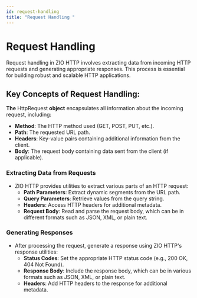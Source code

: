 ```yaml
---
id: request-handling
title: "Request Handling "
---
```


# Request Handling

Request handling in ZIO HTTP involves extracting data from incoming HTTP requests and generating appropriate responses. This process is essential for building robust and scalable HTTP applications.

## Key Concepts of Request Handling:

**The** HttpRequest **object** encapsulates all information about the incoming request, including:

- **Method**: The HTTP method used (GET, POST, PUT, etc.).
- **Path**: The requested URL path.
- **Headers**: Key-value pairs containing additional information from the client.
- **Body**: The request body containing data sent from the client (if applicable).

### Extracting Data from Requests

- ZIO HTTP provides utilities to extract various parts of an HTTP request:
  - **Path Parameters**: Extract dynamic segments from the URL path.
  - **Query Parameters**: Retrieve values from the query string.
  - **Headers**: Access HTTP headers for additional metadata.
  - **Request Body**: Read and parse the request body, which can be in different formats such as JSON, XML, or plain text.

### Generating Responses

- After processing the request, generate a response using ZIO HTTP's response utilities:
  - **Status Codes**: Set the appropriate HTTP status code (e.g., 200 OK, 404 Not Found).
  - **Response Body**: Include the response body, which can be in various formats such as JSON, XML, or plain text.
  - **Headers**: Add HTTP headers to the response for additional metadata.
